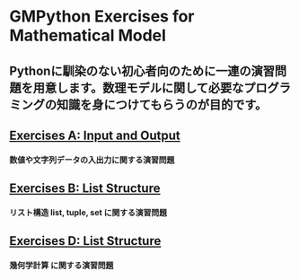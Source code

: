 # **GMPython Exercises for Mathematical Model**
## Pythonに馴染のない初心者向のために一連の演習問題を用意します。数理モデルに関して必要なプログラミングの知識を身につけてもらうのが目的です。

## [Exercises A: Input and Output](./ExMathModelProb/ExMathModel_A.md)
#### 数値や文字列データの入出力に関する演習問題

## [Exercises B: List Structure](./ExMathModelProb/ExMathModel_B.md)
#### リスト構造 list, tuple, set に関する演習問題

## [Exercises D: List Structure](./ExMathModelProb/ExMathModel_D.md)
#### 幾何学計算 に関する演習問題


